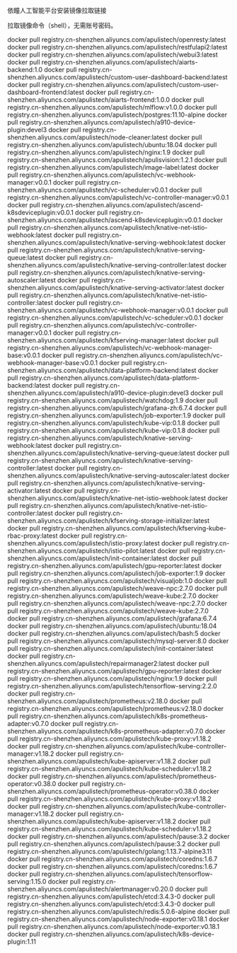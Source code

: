 依瞳人工智能平台安装镜像拉取链接

拉取镜像命令（shell），无需账号密码。

docker pull registry.cn-shenzhen.aliyuncs.com/apulistech/openresty:latest
docker pull registry.cn-shenzhen.aliyuncs.com/apulistech/restfulapi2:latest
docker pull registry.cn-shenzhen.aliyuncs.com/apulistech/webui3:latest
docker pull registry.cn-shenzhen.aliyuncs.com/apulistech/aiarts-backend:1.0
docker pull registry.cn-shenzhen.aliyuncs.com/apulistech/custom-user-dashboard-backend:latest
docker pull registry.cn-shenzhen.aliyuncs.com/apulistech/custom-user-dashboard-frontend:latest
docker pull registry.cn-shenzhen.aliyuncs.com/apulistech/aiarts-frontend:1.0.0
docker pull registry.cn-shenzhen.aliyuncs.com/apulistech/mlflow:v1.0.0
docker pull registry.cn-shenzhen.aliyuncs.com/apulistech/postgres:11.10-alpine
docker pull registry.cn-shenzhen.aliyuncs.com/apulistech/a910-device-plugin:devel3
docker pull registry.cn-shenzhen.aliyuncs.com/apulistech/node-cleaner:latest
docker pull registry.cn-shenzhen.aliyuncs.com/apulistech/ubuntu:18.04
docker pull registry.cn-shenzhen.aliyuncs.com/apulistech/nginx:1.9
docker pull registry.cn-shenzhen.aliyuncs.com/apulistech/apulisvision:1.2.1
docker pull registry.cn-shenzhen.aliyuncs.com/apulistech/image-label:latest
docker pull registry.cn-shenzhen.aliyuncs.com/apulistech/vc-webhook-manager:v0.0.1
docker pull registry.cn-shenzhen.aliyuncs.com/apulistech/vc-scheduler:v0.0.1
docker pull registry.cn-shenzhen.aliyuncs.com/apulistech/vc-controller-manager:v0.0.1
docker pull registry.cn-shenzhen.aliyuncs.com/apulistech/ascend-k8sdeviceplugin:v0.0.1
docker pull registry.cn-shenzhen.aliyuncs.com/apulistech/ascend-k8sdeviceplugin:v0.0.1
docker pull registry.cn-shenzhen.aliyuncs.com/apulistech/knative-net-istio-webhook:latest
docker pull registry.cn-shenzhen.aliyuncs.com/apulistech/knative-serving-webhook:latest
docker pull registry.cn-shenzhen.aliyuncs.com/apulistech/knative-serving-queue:latest
docker pull registry.cn-shenzhen.aliyuncs.com/apulistech/knative-serving-controller:latest
docker pull registry.cn-shenzhen.aliyuncs.com/apulistech/knative-serving-autoscaler:latest
docker pull registry.cn-shenzhen.aliyuncs.com/apulistech/knative-serving-activator:latest
docker pull registry.cn-shenzhen.aliyuncs.com/apulistech/knative-net-istio-controller:latest
docker pull registry.cn-shenzhen.aliyuncs.com/apulistech/vc-webhook-manager:v0.0.1
docker pull registry.cn-shenzhen.aliyuncs.com/apulistech/vc-scheduler:v0.0.1
docker pull registry.cn-shenzhen.aliyuncs.com/apulistech/vc-controller-manager:v0.0.1
docker pull registry.cn-shenzhen.aliyuncs.com/apulistech/kfserving-manager:latest
docker pull registry.cn-shenzhen.aliyuncs.com/apulistech/vc-webhook-manager-base:v0.0.1
docker pull registry.cn-shenzhen.aliyuncs.com/apulistech/vc-webhook-manager-base:v0.0.1
docker pull registry.cn-shenzhen.aliyuncs.com/apulistech/data-platform-backend:latest
docker pull registry.cn-shenzhen.aliyuncs.com/apulistech/data-platform-backend:latest
docker pull registry.cn-shenzhen.aliyuncs.com/apulistech/a910-device-plugin:devel3
docker pull registry.cn-shenzhen.aliyuncs.com/apulistech/watchdog:1.9
docker pull registry.cn-shenzhen.aliyuncs.com/apulistech/grafana-zh:6.7.4
docker pull registry.cn-shenzhen.aliyuncs.com/apulistech/job-exporter:1.9
docker pull registry.cn-shenzhen.aliyuncs.com/apulistech/kube-vip:0.1.8
docker pull registry.cn-shenzhen.aliyuncs.com/apulistech/kube-vip:0.1.8
docker pull registry.cn-shenzhen.aliyuncs.com/apulistech/knative-serving-webhook:latest
docker pull registry.cn-shenzhen.aliyuncs.com/apulistech/knative-serving-queue:latest
docker pull registry.cn-shenzhen.aliyuncs.com/apulistech/knative-serving-controller:latest
docker pull registry.cn-shenzhen.aliyuncs.com/apulistech/knative-serving-autoscaler:latest
docker pull registry.cn-shenzhen.aliyuncs.com/apulistech/knative-serving-activator:latest
docker pull registry.cn-shenzhen.aliyuncs.com/apulistech/knative-net-istio-webhook:latest
docker pull registry.cn-shenzhen.aliyuncs.com/apulistech/knative-net-istio-controller:latest
docker pull registry.cn-shenzhen.aliyuncs.com/apulistech/kfserving-storage-initializer:latest
docker pull registry.cn-shenzhen.aliyuncs.com/apulistech/kfserving-kube-rbac-proxy:latest
docker pull registry.cn-shenzhen.aliyuncs.com/apulistech/istio-proxy:latest
docker pull registry.cn-shenzhen.aliyuncs.com/apulistech/istio-pilot:latest
docker pull registry.cn-shenzhen.aliyuncs.com/apulistech/init-container:latest
docker pull registry.cn-shenzhen.aliyuncs.com/apulistech/gpu-reporter:latest
docker pull registry.cn-shenzhen.aliyuncs.com/apulistech/job-exporter:1.9
docker pull registry.cn-shenzhen.aliyuncs.com/apulistech/visualjob:1.0
docker pull registry.cn-shenzhen.aliyuncs.com/apulistech/weave-npc:2.7.0
docker pull registry.cn-shenzhen.aliyuncs.com/apulistech/weave-kube:2.7.0
docker pull registry.cn-shenzhen.aliyuncs.com/apulistech/weave-npc:2.7.0
docker pull registry.cn-shenzhen.aliyuncs.com/apulistech/weave-kube:2.7.0
docker pull registry.cn-shenzhen.aliyuncs.com/apulistech/grafana:6.7.4
docker pull registry.cn-shenzhen.aliyuncs.com/apulistech/ubuntu:18.04
docker pull registry.cn-shenzhen.aliyuncs.com/apulistech/bash:5
docker pull registry.cn-shenzhen.aliyuncs.com/apulistech/mysql-server:8.0
docker pull registry.cn-shenzhen.aliyuncs.com/apulistech/init-container:latest
docker pull registry.cn-shenzhen.aliyuncs.com/apulistech/repairmanager2:latest
docker pull registry.cn-shenzhen.aliyuncs.com/apulistech/gpu-reporter:latest
docker pull registry.cn-shenzhen.aliyuncs.com/apulistech/nginx:1.9
docker pull registry.cn-shenzhen.aliyuncs.com/apulistech/tensorflow-serving:2.2.0
docker pull registry.cn-shenzhen.aliyuncs.com/apulistech/prometheus:v2.18.0
docker pull registry.cn-shenzhen.aliyuncs.com/apulistech/prometheus:v2.18.0
docker pull registry.cn-shenzhen.aliyuncs.com/apulistech/k8s-prometheus-adapter:v0.7.0
docker pull registry.cn-shenzhen.aliyuncs.com/apulistech/k8s-prometheus-adapter:v0.7.0
docker pull registry.cn-shenzhen.aliyuncs.com/apulistech/kube-proxy:v1.18.2
docker pull registry.cn-shenzhen.aliyuncs.com/apulistech/kube-controller-manager:v1.18.2
docker pull registry.cn-shenzhen.aliyuncs.com/apulistech/kube-apiserver:v1.18.2
docker pull registry.cn-shenzhen.aliyuncs.com/apulistech/kube-scheduler:v1.18.2
docker pull registry.cn-shenzhen.aliyuncs.com/apulistech/prometheus-operator:v0.38.0
docker pull registry.cn-shenzhen.aliyuncs.com/apulistech/prometheus-operator:v0.38.0
docker pull registry.cn-shenzhen.aliyuncs.com/apulistech/kube-proxy:v1.18.2
docker pull registry.cn-shenzhen.aliyuncs.com/apulistech/kube-controller-manager:v1.18.2
docker pull registry.cn-shenzhen.aliyuncs.com/apulistech/kube-apiserver:v1.18.2
docker pull registry.cn-shenzhen.aliyuncs.com/apulistech/kube-scheduler:v1.18.2
docker pull registry.cn-shenzhen.aliyuncs.com/apulistech/pause:3.2
docker pull registry.cn-shenzhen.aliyuncs.com/apulistech/pause:3.2
docker pull registry.cn-shenzhen.aliyuncs.com/apulistech/golang:1.13.7-alpine3.11
docker pull registry.cn-shenzhen.aliyuncs.com/apulistech/coredns:1.6.7
docker pull registry.cn-shenzhen.aliyuncs.com/apulistech/coredns:1.6.7
docker pull registry.cn-shenzhen.aliyuncs.com/apulistech/tensorflow-serving:1.15.0
docker pull registry.cn-shenzhen.aliyuncs.com/apulistech/alertmanager:v0.20.0
docker pull registry.cn-shenzhen.aliyuncs.com/apulistech/etcd:3.4.3-0
docker pull registry.cn-shenzhen.aliyuncs.com/apulistech/etcd:3.4.3-0
docker pull registry.cn-shenzhen.aliyuncs.com/apulistech/redis:5.0.6-alpine
docker pull registry.cn-shenzhen.aliyuncs.com/apulistech/node-exporter:v0.18.1
docker pull registry.cn-shenzhen.aliyuncs.com/apulistech/node-exporter:v0.18.1
docker pull registry.cn-shenzhen.aliyuncs.com/apulistech/k8s-device-plugin:1.11